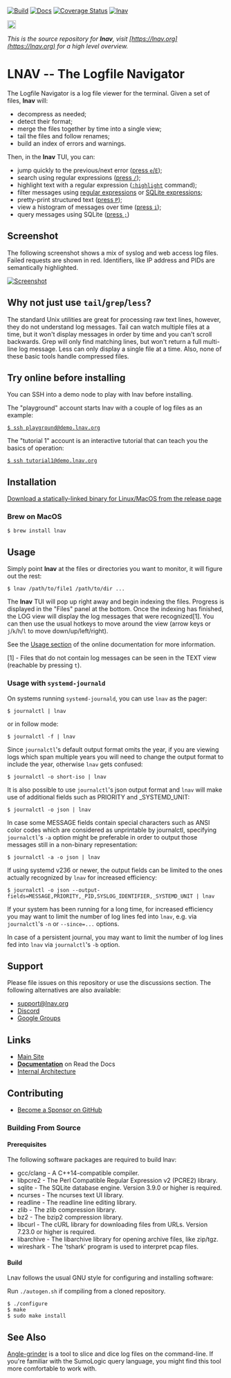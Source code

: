 <!-- This is a comment for testing purposes -->

[![Build](https://github.com/tstack/lnav/workflows/ci-build/badge.svg)](https://github.com/tstack/lnav/actions?query=workflow%3Aci-build)
[![Docs](https://readthedocs.org/projects/lnav/badge/?version=latest&style=plastic)](https://docs.lnav.org)
[![Coverage Status](https://coveralls.io/repos/github/tstack/lnav/badge.svg?branch=master)](https://coveralls.io/github/tstack/lnav?branch=master)
[![lnav](https://snapcraft.io/lnav/badge.svg)](https://snapcraft.io/lnav)

[<img src="https://assets-global.website-files.com/6257adef93867e50d84d30e2/62594fddd654fc29fcc07359_cb48d2a8d4991281d7a6a95d2f58195e.svg" height="20" alt="Discord Logo"/>](https://discord.gg/erBPnKwz7R)

_This is the source repository for **lnav**, visit [https://lnav.org](https://lnav.org) for a high level overview._

# LNAV -- The Logfile Navigator

The Logfile Navigator is a log file viewer for the terminal.  Given a
set of files, **lnav** will:

- decompress as needed;
- detect their format;
- merge the files together by time into a single view;
- tail the files and follow renames;
- build an index of errors and warnings.

Then, in the **lnav** TUI, you can:

- jump quickly to the previous/next error ([press `e`/`E`](https://docs.lnav.org/en/latest/hotkeys.html#spatial-navigation));
- search using regular expressions ([press `/`](https://docs.lnav.org/en/latest/hotkeys.html#spatial-navigation));
- highlight text with a regular expression ([`:highlight`](https://docs.lnav.org/en/latest/commands.html#highlight-pattern) command);
- filter messages using [regular expressions](https://docs.lnav.org/en/latest/usage.html#regular-expression-match) or [SQLite expressions](https://docs.lnav.org/en/latest/usage.html#sqlite-expression);
- pretty-print structured text ([press `P`](https://docs.lnav.org/en/latest/ui.html#pretty));
- view a histogram of messages over time ([press `i`](https://docs.lnav.org/en/latest/ui.html#hist));
- query messages using SQLite ([press `;`](https://docs.lnav.org/en/latest/sqlext.html))

## Screenshot

The following screenshot shows a mix of syslog and web access log
files.  Failed requests are shown in red.  Identifiers, like IP
address and PIDs are semantically highlighted.

[![Screenshot](docs/assets/images/lnav-front-page.png)](docs/assets/images/lnav-front-page.png)

## Why not **just** use `tail`/`grep`/`less`?

The standard Unix utilities are great for processing raw text lines,
however, they do not understand log messages.  Tail can watch
multiple files at a time, but it won't display messages in order by
time and you can't scroll backwards.  Grep will only find matching
lines, but won't return a full multi-line log message.  Less can only
display a single file at a time.  Also, none of these basic tools 
handle compressed files.

## Try online before installing

You can SSH into a demo node to play with lnav before installing.

The "playground" account starts lnav with a couple of log files as
an example:

[`$ ssh playground@demo.lnav.org`](ssh://playground@demo.lnav.org)

The "tutorial 1" account is an interactive tutorial that can teach 
you the basics of operation:

[`$ ssh tutorial1@demo.lnav.org`](ssh://tutorial1@demo.lnav.org)

## Installation

[Download a statically-linked binary for Linux/MacOS from the release page](https://github.com/tstack/lnav/releases/latest#release-artifacts)

### Brew on MacOS

```console
$ brew install lnav
```

## Usage

Simply point **lnav** at the files or directories you want to
monitor, it will figure out the rest:

```console
$ lnav /path/to/file1 /path/to/dir ...
```

The **lnav** TUI will pop up right away and begin indexing the 
files. Progress is displayed in the "Files" panel at the 
bottom. Once the indexing has finished, the LOG view will display 
the log messages that were recognized[1]. You can then use the 
usual hotkeys to move around the view (arrow keys or
`j`/`k`/`h`/`l` to move down/up/left/right).

See the [Usage section](https://docs.lnav.org/en/latest/usage.html)
of the online documentation for more information.

[1] - Files that do not contain log messages can be seen in the 
      TEXT view (reachable by pressing `t`).

### Usage with `systemd-journald`

On systems running `systemd-journald`, you can use `lnav` as the pager:

```
$ journalctl | lnav
```

or in follow mode:

```
$ journalctl -f | lnav
```

Since `journalctl`'s default output format omits the year, if you are
viewing logs which span multiple years you will need to change the
output format to include the year, otherwise `lnav` gets confused:

```
$ journalctl -o short-iso | lnav
```

It is also possible to use `journalctl`'s json output format and `lnav`
will make use of additional fields such as PRIORITY and \_SYSTEMD_UNIT:

```
$ journalctl -o json | lnav
```

In case some MESSAGE fields contain special characters such as
ANSI color codes which are considered as unprintable by journalctl,
specifying `journalctl`'s `-a` option might be preferable in order
to output those messages still in a non-binary representation:

```
$ journalctl -a -o json | lnav
```

If using systemd v236 or newer, the output fields can be limited to
the ones actually recognized by `lnav` for increased efficiency:

```
$ journalctl -o json --output-fields=MESSAGE,PRIORITY,_PID,SYSLOG_IDENTIFIER,_SYSTEMD_UNIT | lnav
```

If your system has been running for a long time, for increased
efficiency you may want to limit the number of log lines fed into
`lnav`, e.g. via `journalctl`'s `-n` or `--since=...` options.

In case of a persistent journal, you may want to limit the number
of log lines fed into `lnav` via `journalctl`'s `-b` option.

## Support

Please file issues on this repository or use the discussions section.
The following alternatives are also available:

- [support@lnav.org](mailto:support@lnav.org)
- [Discord](https://discord.gg/erBPnKwz7R)
- [Google Groups](https://groups.google.com/g/lnav)

## Links

- [Main Site](https://lnav.org)
- [**Documentation**](https://docs.lnav.org) on Read the Docs
- [Internal Architecture](ARCHITECTURE.md)

## Contributing

- [Become a Sponsor on GitHub](https://github.com/sponsors/tstack)

### Building From Source

#### Prerequisites

The following software packages are required to build lnav:

- gcc/clang  - A C++14-compatible compiler.
- libpcre2   - The Perl Compatible Regular Expression v2 (PCRE2) library.
- sqlite     - The SQLite database engine.  Version 3.9.0 or higher is required.
- ncurses    - The ncurses text UI library.
- readline   - The readline line editing library.
- zlib       - The zlib compression library.
- bz2        - The bzip2 compression library.
- libcurl    - The cURL library for downloading files from URLs.  Version 7.23.0 or higher is required.
- libarchive - The libarchive library for opening archive files, like zip/tgz.
- wireshark  - The 'tshark' program is used to interpret pcap files.

#### Build

Lnav follows the usual GNU style for configuring and installing software:

Run `./autogen.sh` if compiling from a cloned repository.

```console
$ ./configure
$ make
$ sudo make install
```

## See Also

[Angle-grinder](https://github.com/rcoh/angle-grinder) is a tool to slice and dice log files on the command-line.
If you're familiar with the SumoLogic query language, you might find this tool more comfortable to work with.
